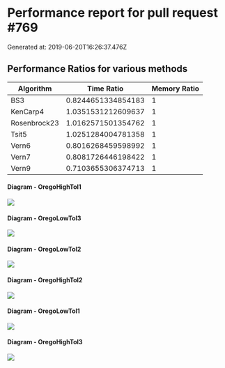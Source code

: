 # Performance report for pull request #769 

 Generated at: 2019-06-20T16:26:37.476Z

## Performance Ratios for various methods

 Algorithm | Time Ratio | Memory Ratio 
 --- | --- | --- 
 BS3 | 0.8244651334854183 | 1 
 KenCarp4 | 1.0351531212609637 | 1 
 Rosenbrock23 | 1.0162571501354762 | 1 
 Tsit5 | 1.0251284004781358 | 1 
 Vern6 | 0.8016268459598992 | 1 
 Vern7 | 0.8081726446198422 | 1 
 Vern9 | 0.7103655306374713 | 1 


#### Diagram - OregoHighTol1

![](https://i.imgur.com/N21m2gY.png)

#### Diagram - OregoLowTol3

![](https://i.imgur.com/BTvXDMO.png)

#### Diagram - OregoLowTol2

![](https://i.imgur.com/F1iN9u6.png)

#### Diagram - OregoHighTol2

![](https://i.imgur.com/aAEftJ1.png)

#### Diagram - OregoLowTol1

![](https://i.imgur.com/Aqr5Lmt.png)

#### Diagram - OregoHighTol3

![](https://i.imgur.com/TkWDwtA.png)

